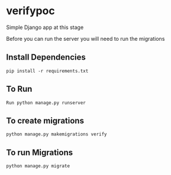 # verifypoc
Simple Django app at this stage

Before you can run the server you will 
need to run the migrations
## Install Dependencies
```shell script
pip install -r requirements.txt
```
## To Run
```
Run python manage.py runserver
```

## To create migrations
```
python manage.py makemigrations verify
```

## To run Migrations
```shell script
python manage.py migrate
```
